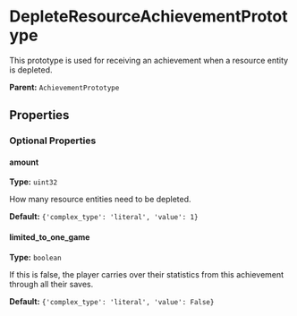 # DepleteResourceAchievementPrototype

This prototype is used for receiving an achievement when a resource entity is depleted.

**Parent:** `AchievementPrototype`

## Properties

### Optional Properties

#### amount

**Type:** `uint32`

How many resource entities need to be depleted.

**Default:** `{'complex_type': 'literal', 'value': 1}`

#### limited_to_one_game

**Type:** `boolean`

If this is false, the player carries over their statistics from this achievement through all their saves.

**Default:** `{'complex_type': 'literal', 'value': False}`

